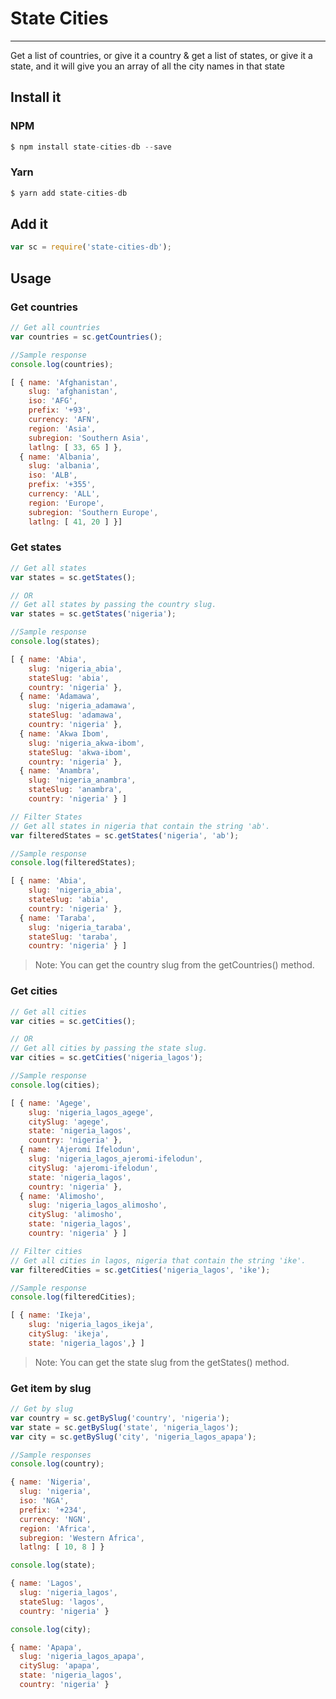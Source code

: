 # State Cities
--------------
Get a list of countries, or give it a country & get a list of states, or give it a state, and it will give you an array of all the city names in that state

## Install it

### NPM
```javascript
$ npm install state-cities-db --save
```

### Yarn
```javascript
$ yarn add state-cities-db
```

## Add it

```javascript
var sc = require('state-cities-db');
```

## Usage

### Get countries

```javascript
// Get all countries
var countries = sc.getCountries();

//Sample response
console.log(countries);

[ { name: 'Afghanistan',
    slug: 'afghanistan',
    iso: 'AFG',
    prefix: '+93',
    currency: 'AFN',
    region: 'Asia',
    subregion: 'Southern Asia',
    latlng: [ 33, 65 ] },
  { name: 'Albania',
    slug: 'albania',
    iso: 'ALB',
    prefix: '+355',
    currency: 'ALL',
    region: 'Europe',
    subregion: 'Southern Europe',
    latlng: [ 41, 20 ] }]
```

### Get states

```javascript
// Get all states
var states = sc.getStates(); 

// OR
// Get all states by passing the country slug.
var states = sc.getStates('nigeria'); 

//Sample response
console.log(states);

[ { name: 'Abia',
    slug: 'nigeria_abia',
    stateSlug: 'abia',
    country: 'nigeria' },
  { name: 'Adamawa',
    slug: 'nigeria_adamawa',
    stateSlug: 'adamawa',
    country: 'nigeria' },
  { name: 'Akwa Ibom',
    slug: 'nigeria_akwa-ibom',
    stateSlug: 'akwa-ibom',
    country: 'nigeria' },
  { name: 'Anambra',
    slug: 'nigeria_anambra',
    stateSlug: 'anambra',
    country: 'nigeria' } ]

// Filter States
// Get all states in nigeria that contain the string 'ab'.
var filteredStates = sc.getStates('nigeria', 'ab');

//Sample response
console.log(filteredStates);

[ { name: 'Abia',
    slug: 'nigeria_abia',
    stateSlug: 'abia',
    country: 'nigeria' },
  { name: 'Taraba',
    slug: 'nigeria_taraba',
    stateSlug: 'taraba',
    country: 'nigeria' } ]
```
> Note: You can get the country slug from the getCountries() method.

### Get cities

```javascript
// Get all cities
var cities = sc.getCities(); 

// OR
// Get all cities by passing the state slug.
var cities = sc.getCities('nigeria_lagos'); 

//Sample response
console.log(cities);

[ { name: 'Agege',
    slug: 'nigeria_lagos_agege',
    citySlug: 'agege',
    state: 'nigeria_lagos',
    country: 'nigeria' },
  { name: 'Ajeromi Ifelodun',
    slug: 'nigeria_lagos_ajeromi-ifelodun',
    citySlug: 'ajeromi-ifelodun',
    state: 'nigeria_lagos',
    country: 'nigeria' },
  { name: 'Alimosho',
    slug: 'nigeria_lagos_alimosho',
    citySlug: 'alimosho',
    state: 'nigeria_lagos',
    country: 'nigeria' } ]

// Filter cities
// Get all cities in lagos, nigeria that contain the string 'ike'.
var filteredCities = sc.getCities('nigeria_lagos', 'ike'); 

//Sample response
console.log(filteredCities);

[ { name: 'Ikeja',
    slug: 'nigeria_lagos_ikeja',
    citySlug: 'ikeja',
    state: 'nigeria_lagos',} ]
```
> Note: You can get the state slug from the getStates() method.

### Get item by slug

```javascript
// Get by slug
var country = sc.getBySlug('country', 'nigeria');
var state = sc.getBySlug('state', 'nigeria_lagos');
var city = sc.getBySlug('city', 'nigeria_lagos_apapa');

//Sample responses
console.log(country);

{ name: 'Nigeria',
  slug: 'nigeria',
  iso: 'NGA',
  prefix: '+234',
  currency: 'NGN',
  region: 'Africa',
  subregion: 'Western Africa',
  latlng: [ 10, 8 ] }

console.log(state);

{ name: 'Lagos',
  slug: 'nigeria_lagos',
  stateSlug: 'lagos',
  country: 'nigeria' }

console.log(city);

{ name: 'Apapa',
  slug: 'nigeria_lagos_apapa',
  citySlug: 'apapa',
  state: 'nigeria_lagos',
  country: 'nigeria' }
```